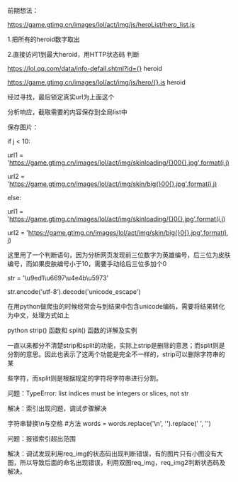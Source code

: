 前期想法：

https://game.gtimg.cn/images/lol/act/img/js/heroList/hero_list.js

1.把所有的heroid数字取出

2.直接访问1到最大heroid，用HTTP状态码 判断

https://lol.qq.com/data/info-defail.shtml?id={}        heroid

https://game.gtimg.cn/images/lol/act/img/js/hero/{}.js     heroid

经过寻找，最后锁定真实url为上面这个

分析响应，截取需要的内容保存到全局list中

保存图片：

if j < 10:

url1 = 'https://game.gtimg.cn/images/lol/act/img/skinloading/{}00{}.jpg'.format(i,j)

url2 = 'https://game.gtimg.cn/images/lol/act/img/skin/big{}00{}.jpg'.format(i,j)

else:

url1 = 'https://game.gtimg.cn/images/lol/act/img/skinloading/{}0{}.jpg'.format(i,j)

url2 = 'https://game.gtimg.cn/images/lol/act/img/skin/big{}0{}.jpg'.format(i, j)

这里用了一个判断语句，因为分析网页发现前三位数字为英雄编号，后三位为皮肤编号，而如果皮肤编号小于10，需要手动给后三位多加个0

str = '\u9ed1\u6697\u4e4b\u5973'

str.encode('utf-8').decode('unicode_escape')

在用python做爬虫的时候经常会与到结果中包含unicode编码，需要将结果转化为中文，处理方式如上


python strip() 函数和 split() 函数的详解及实例

一直以来都分不清楚strip和split的功能，实际上strip是删除的意思；而split则是分割的意思。因此也表示了这两个功能是完全不一样的，strip可以删除字符串的某

些字符，而split则是根据规定的字符将字符串进行分割。


问题：TypeError: list indices must be integers or slices, not str

解决：索引出现问题，调试步骤解决


字符串替换\n与空格
#方法
words = words.replace('\n', '').replace(' ', '')


问题：报错索引超出范围

解决：调试发现利用req_img的状态码出现判断错误，有的图片只有小图没有大图，所以导致后面的命名出现错误，利用双图req_img，req_img2判断状态码及解决。
